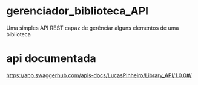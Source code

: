 # gerenciador_biblioteca_API
Uma simples API REST capaz de gerênciar alguns elementos de uma biblioteca
# api documentada
https://app.swaggerhub.com/apis-docs/LucasPinheiro/Library_API/1.0.0#/
